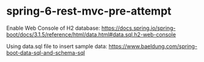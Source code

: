 # spring-6-rest-mvc-pre-attempt

Enable Web Console of H2 database:
https://docs.spring.io/spring-boot/docs/3.1.5/reference/html/data.html#data.sql.h2-web-console

Using data.sql file to insert sample data:
https://www.baeldung.com/spring-boot-data-sql-and-schema-sql

